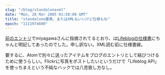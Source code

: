 ```yaml
---
slug: "/blog/standalonexml"
date: "Mon, 28 Mar 2005 01:50:00 GMT"
title: "standalone要素、またはXMLもいいけど仕様もね"
epoch: "1111974600"
---
```


[前のエントリ](/blog/_atomapiphotouploader)でmiyagawaさんに指摘されてるとおり、<standalone>は[Lifeblogの仕様書](https://cognections.typepad.com/lifeblog/2004/12/lifeblog_postin.html)にちゃんと明記してあったのでした。申し訳ない。XML読む前に仕様書嫁。

要するに、Atomで別々に送ったアイテムをブログのエントリとして結びつけるために使うらしい。Flickrに写真をポストしたいというだけで「Lifeblog API」を使っちまえという不純なハックでは八苦致し方なし。